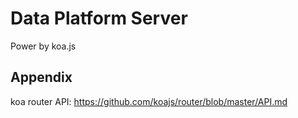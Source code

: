 # Data Platform Server

Power by koa.js

## Appendix

koa router API: <https://github.com/koajs/router/blob/master/API.md>
